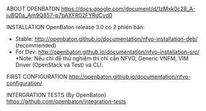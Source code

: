 ABOUT OPENBATON
 https://docs.google.com/document/d/1zMxk0c28_A-juBQ0a_Am9Q857-p7bAXFR02FYRgCvd0

INSTALLATION
OpenBaton release 3.0 có 2 phiên bản: 
+ Stable: http://openbaton.github.io/documentation/nfvo-installation-deb/ (recommended)
+ For Dev: http://openbaton.github.io/documentation/nfvo-installation-src/
*Note: Nếu chỉ để thử nghiệm thì chỉ cần NFVO, Generic VNFM, VIM Driver (OpenStack và Test) và CLI.

FIRST CONFIGURATION
 http://openbaton.github.io/documentation/nfvo-configuration/

INTERGRATION TESTS (By OpenBaton)
 https://github.com/openbaton/integration-tests

